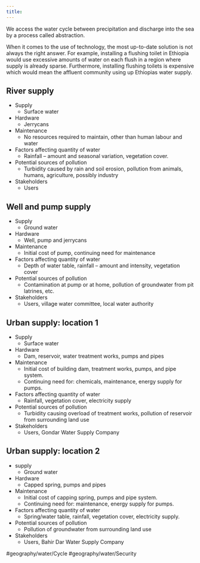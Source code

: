 ```yaml
---
title: 
---
```


We access the water cycle between precipitation and discharge into the sea by a process called abstraction.

When it comes to the use of technology, the most up-to-date solution is not always the right answer. For example, installing a flushing toilet in Ethiopia would use excessive amounts of water on each flush in a region where supply is already sparse. Furthermore, installing flushing toilets is expensive which would  mean the affluent community using up Ethiopias water supply.

## River supply
- Supply
	- Surface water
- Hardware
	- Jerrycans
- Maintenance
	- No resources required to maintain, other than human labour and water
- Factors affecting quantity of water
	- Rainfall – amount and seasonal variation, vegetation cover.
- Potential sources of pollution
	- Turbidity caused by rain and soil erosion, pollution from animals, humans, agriculture, possibly industry
- Stakeholders
	- Users

## Well and pump supply
- Supply
	- Ground water
- Hardware
	- Well, pump and jerrycans
- Maintenance
	- Initial cost of pump, continuing need for maintenance
- Factors affecting quantity of water
	- Depth of water table, rainfall – amount and intensity, vegetation cover
- Potential sources of pollution
	- Contamination at pump or at home, pollution of groundwater from pit latrines, etc.
- Stakeholders
	- Users, village water committee, local water authority

## Urban supply: location 1
- Supply
	- Surface water
- Hardware
	- Dam, reservoir, water treatment works, pumps and pipes
- Maintenance
	- Initial cost of building dam, treatment works, pumps, and pipe system. 
	- Continuing need for: chemicals, maintenance, energy supply for pumps.
- Factors affecting quantity of water
	- Rainfall, vegetation cover, electricity supply
- Potential sources of pollution
	- Turbidity causing overload of treatment works, pollution of reservoir from surrounding land use
- Stakeholders
	- Users, Gondar Water Supply Company

## Urban supply: location 2
- supply
	- Ground water
- Hardware
	- Capped spring, pumps and pipes
- Maintenance
	- Initial cost of capping spring, pumps and pipe system. 
	- Continuing need for: maintenance, energy supply for pumps.
- Factors affecting quantity of water
	- Spring/water table, rainfall, vegetation cover, electricity supply.
- Potential sources of pollution
	- Pollution of groundwater from surrounding land use
- Stakeholders
	- Users, Bahir Dar Water Supply Company


#geography/water/Cycle 
#geography/water/Security 